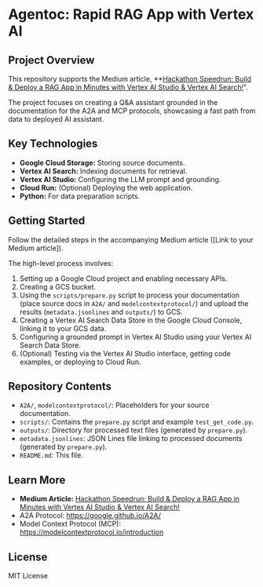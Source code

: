 # Agentoc: Rapid RAG App with Vertex AI

## Project Overview

This repository supports the Medium article, **[Hackathon Speedrun: Build & Deploy a RAG App in Minutes with Vertex AI Studio & Vertex AI Search!](https://fmind.medium.com/hackathon-speedrun-build-deploy-a-rag-app-in-minutes-with-vertex-ai-studio-vertex-ai-search-f1687be7e6b4)".

The project focuses on creating a Q&A assistant grounded in the documentation for the A2A and MCP protocols, showcasing a fast path from data to deployed AI assistant.

## Key Technologies

* **Google Cloud Storage:** Storing source documents.
* **Vertex AI Search:** Indexing documents for retrieval.
* **Vertex AI Studio:** Configuring the LLM prompt and grounding.
* **Cloud Run:** (Optional) Deploying the web application.
* **Python:** For data preparation scripts.

## Getting Started

Follow the detailed steps in the accompanying Medium article ([Link to your Medium article]).

The high-level process involves:

1.  Setting up a Google Cloud project and enabling necessary APIs.
2.  Creating a GCS bucket.
3.  Using the `scripts/prepare.py` script to process your documentation (place source docs in `A2A/` and `modelcontextprotocol/`) and upload the results (`metadata.jsonlines` and `outputs/`) to GCS.
4.  Creating a Vertex AI Search Data Store in the Google Cloud Console, linking it to your GCS data.
5.  Configuring a grounded prompt in Vertex AI Studio using your Vertex AI Search Data Store.
6.  (Optional) Testing via the Vertex AI Studio interface, getting code examples, or deploying to Cloud Run.

## Repository Contents

* `A2A/`, `modelcontextprotocol/`: Placeholders for your source documentation.
* `scripts/`: Contains the `prepare.py` script and example `test_get_code.py`.
* `outputs/`: Directory for processed text files (generated by `prepare.py`).
* `metadata.jsonlines`: JSON Lines file linking to processed documents (generated by `prepare.py`).
* `README.md`: This file.

## Learn More

* **Medium Article:** [Hackathon Speedrun: Build & Deploy a RAG App in Minutes with Vertex AI Studio & Vertex AI Search!](https://fmind.medium.com/hackathon-speedrun-build-deploy-a-rag-app-in-minutes-with-vertex-ai-studio-vertex-ai-search-f1687be7e6b4)
* A2A Protocol: https://google.github.io/A2A/
* Model Context Protocol (MCP): https://modelcontextprotocol.io/introduction

## License

MIT License
